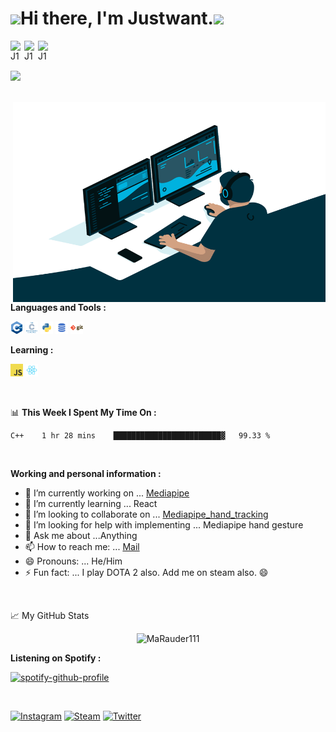 <h1><img src="https://emojis.slackmojis.com/emojis/images/1531849430/4246/blob-sunglasses.gif?1531849430" width="30"/>Hi there, I'm Justwant.<img src="https://media.giphy.com/media/hvRJCLFzcasrR4ia7z/giphy.gif" width="25px"></h1>

<a href="https://www.instagram.com/juzt_666/">
  <img align="left" alt="J1" width="22px" src="https://cdn.jsdelivr.net/npm/simple-icons@v3/icons/instagram.svg" />
</a>
<a href="https://steamcommunity.com/profiles/76561198329957385/">
  <img align="left" alt="J1" width="22px" src="https://github.com/MaRauder111/MaRauder111/blob/main/img/steam.svg" />
</a>

<a href="https://twitter.com/Quynch3">
  <img align="left" alt="J1" width="22px" src="https://cdn.jsdelivr.net/npm/simple-icons@v3/icons/twitter.svg" />
</a>

<br />
<br />

![](https://visitor-badge.glitch.me/badge?page_id=MaRauder111.MaRauder111)

<br />

<img align="right" alt="GIF" src="https://github.com/MaRauder111/MaRauder111/blob/main/img/code.gif" width="500" height="320" />

<br />


**Languages and Tools :**  

<code><img height="20" src="https://raw.githubusercontent.com/github/explore/80688e429a7d4ef2fca1e82350fe8e3517d3494d/topics/cpp/cpp.png"></code>
<code><img height="20" src="https://raw.githubusercontent.com/github/explore/80688e429a7d4ef2fca1e82350fe8e3517d3494d/topics/c/c.png"></code>
<code><img height="20" src="https://raw.githubusercontent.com/github/explore/80688e429a7d4ef2fca1e82350fe8e3517d3494d/topics/python/python.png"></code>
<code><img height="20" src="https://raw.githubusercontent.com/github/explore/80688e429a7d4ef2fca1e82350fe8e3517d3494d/topics/sql/sql.png"></code>
<code><img height="20" src="https://raw.githubusercontent.com/github/explore/80688e429a7d4ef2fca1e82350fe8e3517d3494d/topics/git/git.png"></code>


**Learning :**

<code><img height="20" src="https://raw.githubusercontent.com/github/explore/80688e429a7d4ef2fca1e82350fe8e3517d3494d/topics/javascript/javascript.png"></code>
<code><img height="20" src="https://raw.githubusercontent.com/github/explore/80688e429a7d4ef2fca1e82350fe8e3517d3494d/topics/react/react.png"></code>


<br />

📊 **This Week I Spent My Time On :**
<!--START_SECTION:waka-->
```text
C++    1 hr 28 mins    ████████████████████████▓   99.33 % 
```
<br />



**Working and personal information :**

- 🔭 I’m currently working on ... [Mediapipe](https://github.com/google/mediapipe)
- 🌱 I’m currently learning ... React
- 👯 I’m looking to collaborate on ... [Mediapipe_hand_tracking](https://google.github.io/mediapipe/solutions/hands.html)
- 🤔 I’m looking for help with implementing ... Mediapipe hand gesture
- 💬 Ask me about ...Anything
- 📫 How to reach me: ... [Mail](njustwant92@icloud.com)
- 😄 Pronouns: ... He/Him
- ⚡ Fun fact: ... I play DOTA 2 also. Add me on steam also. 😄

<br />

📈 My GitHub Stats
<p align="center"> <img src="https://github-readme-stats.vercel.app/api?username=MaRauder111&show_icons=true&theme=gotham" alt="MaRauder111" />

<br />

**Listening on Spotify :**

[![spotify-github-profile](https://spotify-github-profile.vercel.app/api/view?uid=critcamkc0maw43tyei2s6ox9&cover_image=true&theme=default)](https://open.spotify.com/)

<br />


[![Instagram](https://img.shields.io/badge/J1--red.svg?style=social&logo=Instagram)](https://www.instagram.com/juzt_666)
[![Steam](https://img.shields.io/badge/J1--red.svg?style=social&logo=Steam)](https://steamcommunity.com/profiles/76561198329957385/)
[![Twitter](https://img.shields.io/badge/J1--red.svg?style=social&logo=Twitter)](https://twitter.com/Quynch3)
